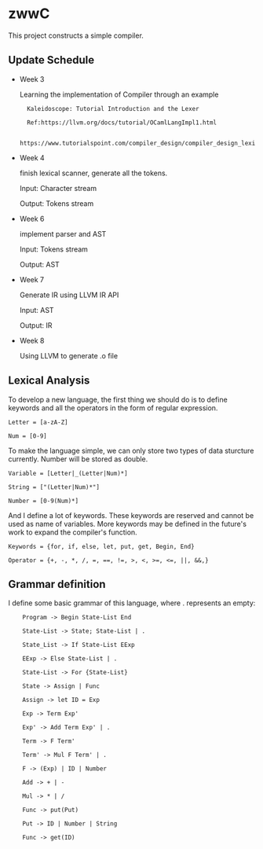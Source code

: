 # zwwC
This project constructs a simple compiler. 

## Update Schedule
* Week 3

	Learning the implementation of Compiler through an example
		

		Kaleidoscope: Tutorial Introduction and the Lexer
		
		Ref:https://llvm.org/docs/tutorial/OCamlLangImpl1.html
	
		https://www.tutorialspoint.com/compiler_design/compiler_design_lexical_analysis.htm

*  Week 4

	finish lexical scanner, generate all the tokens.
	
	Input: Character stream 
	
	Output: Tokens stream 

*  Week 6

	implement parser and AST
	
	Input: Tokens stream
	
	Output: AST

*  Week 7

	Generate IR using LLVM IR API
	
	Input: AST
	
	Output: IR

*  Week 8

	Using LLVM to generate .o file

## Lexical Analysis

To develop a new language, the first thing we should do is to define keywords and all the operators in the form of regular expression.

	Letter = [a-zA-Z]

	Num = [0-9]

To make the language simple, we can only store two types of data sturcture currently.  Number will be stored as double.

	Variable = [Letter|_(Letter|Num)*]

	String = ["(Letter|Num)*"]

	Number = [0-9(Num)*]

And I define a lot of keywords.  These keywords are reserved and cannot be used as name of variables.  More keywords may be defined in the future's work to expand the compiler's function.

	Keywords = {for, if, else, let, put, get, Begin, End}

	Operator = {+, -, *, /, =, ==, !=, >, <, >=, <=, ||, &&,}

## Grammar definition

I define some basic grammar of this language, where . represents an empty:

		Program -> Begin State-List End

		State-List -> State; State-List | .

		State_List -> If State-List EExp

		EExp -> Else State-List | .

		State-List -> For {State-List}

		State -> Assign | Func

		Assign -> let ID = Exp

		Exp -> Term Exp'

		Exp' -> Add Term Exp' | .

		Term -> F Term'

		Term' -> Mul F Term' | .

		F -> (Exp) | ID | Number

		Add -> + | -

		Mul -> * | /

		Func -> put(Put)
	
		Put -> ID | Number | String

		Func -> get(ID) 
